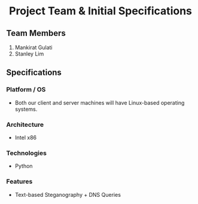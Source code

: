 <h1 align=center>Project Team & Initial Specifications</h1>

## Team Members
1. Mankirat Gulati
2. Stanley Lim

## Specifications
### Platform / OS
* Both our client and server machines will have Linux-based operating systems.

### Architecture
* Intel x86

### Technologies
* Python

### Features
* Text-based Steganography + DNS Queries
